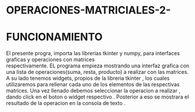 # OPERACIONES-MATRICIALES-2-   
# FUNCIONAMIENTO 
El presente progra, importa las librerias tkinter y numpy, para interfaces graficas y operaciones con matrices   
respectivamente. EL programa empieza mostrando una interfaz grafica con una lista de operaciones(suma, resta, producto)  a realizar con las matrices. A su lado tenemos widgets, propios de la libreria tkinter , los cuales utilizaremos para rellenar cada uno de los elementos de las respectivas matrices. Una vez llenado debemos seleccionar la operacion a realizar , dando click en el boton o widget respectivo . Posterior a eso se mostrara el resultado de la operacion en la consola de texto .
